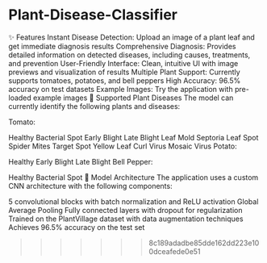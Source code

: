 # Plant-Disease-Classifier
✨ Features
Instant Disease Detection: Upload an image of a plant leaf and get immediate diagnosis results
Comprehensive Diagnosis: Provides detailed information on detected diseases, including causes, treatments, and prevention
User-Friendly Interface: Clean, intuitive UI with image previews and visualization of results
Multiple Plant Support: Currently supports tomatoes, potatoes, and bell peppers
High Accuracy: 96.5% accuracy on test datasets
Example Images: Try the application with pre-loaded example images
🧪 Supported Plant Diseases
The model can currently identify the following plants and diseases:

Tomato:

Healthy
Bacterial Spot
Early Blight
Late Blight
Leaf Mold
Septoria Leaf Spot
Spider Mites
Target Spot
Yellow Leaf Curl Virus
Mosaic Virus
Potato:

Healthy
Early Blight
Late Blight
Bell Pepper:

Healthy
Bacterial Spot
🔧 Model Architecture
The application uses a custom CNN architecture with the following components:

5 convolutional blocks with batch normalization and ReLU activation
Global Average Pooling
Fully connected layers with dropout for regularization
Trained on the PlantVillage dataset with data augmentation techniques
Achieves 96.5% accuracy on the test set
>>>>>>> 8c189adadbe85dde162dd223e100dceafede0e51
